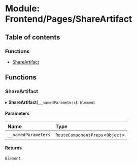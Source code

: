 # Module: Frontend/Pages/ShareArtifact

## Table of contents

### Functions

- [ShareArtifact](Frontend_Pages_ShareArtifact.md#shareartifact)

## Functions

### ShareArtifact

▸ **ShareArtifact**(`__namedParameters`): `Element`

#### Parameters

| Name                | Type                             |
| :------------------ | :------------------------------- |
| `__namedParameters` | `RouteComponentProps`<`Object`\> |

#### Returns

`Element`
